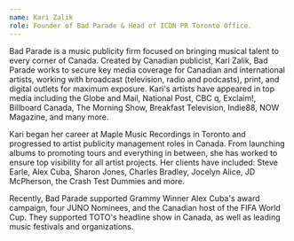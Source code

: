 ```yaml
---
name: Kari Zalik
role: Founder of Bad Parade & Head of ICON PR Toronto Office.
---
```


Bad Parade is a music publicity firm focused on bringing musical talent to every corner of Canada. Created by Canadian publicist, Kari Zalik, Bad Parade works to secure key media coverage for Canadian and international artists, working with broadcast (television, radio and podcasts), print, and digital outlets for maximum exposure. Kari's artists have appeared in top media including the Globe and Mail, National Post, CBC q, Exclaim!, Billboard Canada, The Morning Show, Breakfast Television, Indie88, NOW Magazine, and many more.
 
Kari began her career at Maple Music Recordings in Toronto and progressed to artist publicity management roles in Canada. From launching albums to promoting tours and everything in between, she has worked to ensure top visibility for all artist projects. Her clients have included: Steve Earle, Alex Cuba, Sharon Jones, Charles Bradley, Jocelyn Alice, JD McPherson, the Crash Test Dummies and more.

Recently, Bad Parade supported Grammy Winner Alex Cuba's award campaign, four JUNO Nominees, and the Canadian host of the FIFA World Cup. They supported TOTO's headline show in Canada, as well as leading music festivals and organizations.
